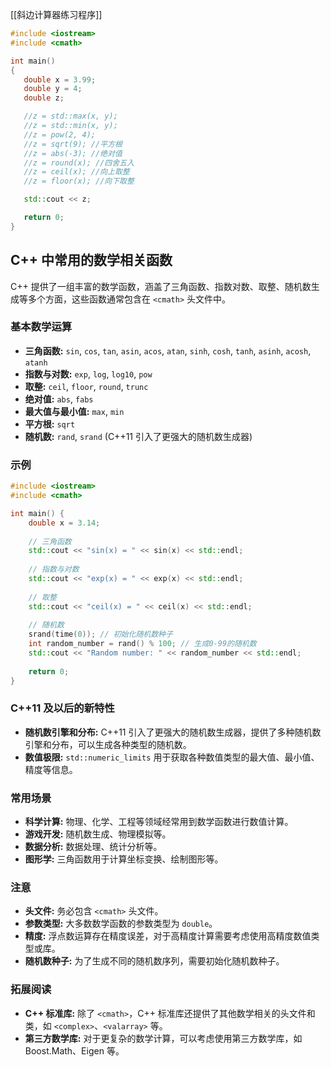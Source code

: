 [[斜边计算器练习程序]]

```c++
#include <iostream>
#include <cmath>

int main() 
{
   double x = 3.99;
   double y = 4;
   double z;

   //z = std::max(x, y);
   //z = std::min(x, y);
   //z = pow(2, 4);
   //z = sqrt(9); //平方根
   //z = abs(-3); //绝对值
   //z = round(x); //四舍五入
   //z = ceil(x); //向上取整
   //z = floor(x); //向下取整

   std::cout << z;

   return 0;
}
```

## C++ 中常用的数学相关函数

C++ 提供了一组丰富的数学函数，涵盖了三角函数、指数对数、取整、随机数生成等多个方面，这些函数通常包含在 `<cmath>` 头文件中。

### 基本数学运算

- **三角函数:** `sin`, `cos`, `tan`, `asin`, `acos`, `atan`, `sinh`, `cosh`, `tanh`, `asinh`, `acosh`, `atanh`
- **指数与对数:** `exp`, `log`, `log10`, `pow`
- **取整:** `ceil`, `floor`, `round`, `trunc`
- **绝对值:** `abs`, `fabs`
- **最大值与最小值:** `max`, `min`
- **平方根:** `sqrt`
- **随机数:** `rand`, `srand` (C++11 引入了更强大的随机数生成器)

### 示例


```C++
#include <iostream>
#include <cmath>

int main() {
    double x = 3.14;
    
    // 三角函数
    std::cout << "sin(x) = " << sin(x) << std::endl;
    
    // 指数与对数
    std::cout << "exp(x) = " << exp(x) << std::endl;
    
    // 取整
    std::cout << "ceil(x) = " << ceil(x) << std::endl;
    
    // 随机数
    srand(time(0)); // 初始化随机数种子
    int random_number = rand() % 100; // 生成0-99的随机数
    std::cout << "Random number: " << random_number << std::endl;
    
    return 0;
}
```

### C++11 及以后的新特性

- **随机数引擎和分布:** C++11 引入了更强大的随机数生成器，提供了多种随机数引擎和分布，可以生成各种类型的随机数。
- **数值极限:** `std::numeric_limits` 用于获取各种数值类型的最大值、最小值、精度等信息。

### 常用场景

- **科学计算:** 物理、化学、工程等领域经常用到数学函数进行数值计算。
- **游戏开发:** 随机数生成、物理模拟等。
- **数据分析:** 数据处理、统计分析等。
- **图形学:** 三角函数用于计算坐标变换、绘制图形等。

### 注意

- **头文件:** 务必包含 `<cmath>` 头文件。
- **参数类型:** 大多数数学函数的参数类型为 `double`。
- **精度:** 浮点数运算存在精度误差，对于高精度计算需要考虑使用高精度数值类型或库。
- **随机数种子:** 为了生成不同的随机数序列，需要初始化随机数种子。

### 拓展阅读

- **C++ 标准库:** 除了 `<cmath>`，C++ 标准库还提供了其他数学相关的头文件和类，如 `<complex>`、`<valarray>` 等。
- **第三方数学库:** 对于更复杂的数学计算，可以考虑使用第三方数学库，如 Boost.Math、Eigen 等。